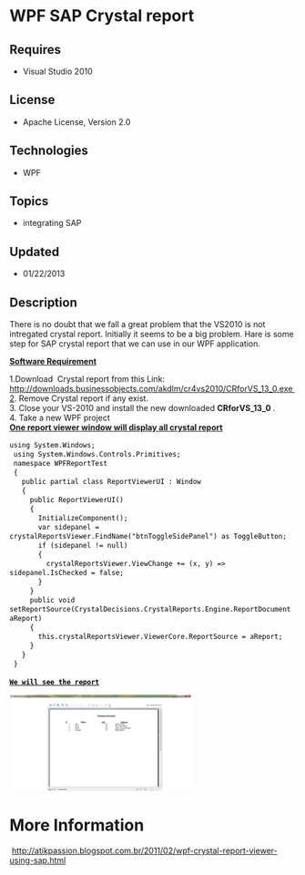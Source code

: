# WPF SAP Crystal report
## Requires
- Visual Studio 2010
## License
- Apache License, Version 2.0
## Technologies
- WPF
## Topics
- integrating SAP
## Updated
- 01/22/2013
## Description

<p>There is no doubt that we fall a great problem that the VS2010 is not intregated crystal report. Initially it seems to be a big problem. Hare is some step for SAP crystal report that we can use in our WPF application.</p>
<p><span style="text-decoration:underline"><strong>Software Requirement</strong></span></p>
<div>1.Download&nbsp; Crystal report from this Link:</div>
<div><a href="http://downloads.businessobjects.com/akdlm/cr4vs2010/CRforVS_13_0.exe%20%0d2">http://downloads.businessobjects.com/akdlm/cr4vs2010/CRforVS_13_0.exe&nbsp;</a></div>
<div><a href="http://downloads.businessobjects.com/akdlm/cr4vs2010/CRforVS_13_0.exe%20%0d2">2</a>. Remove Crystal report if any exist.</div>
<div>3. Close your VS-2010 and install the new downloaded <strong>CRforVS_13_0 </strong>
.</div>
<div>4. Take a new WPF project</div>
<div></div>
<div></div>
<div><span style="text-decoration:underline"><strong>One report viewer window will display all crystal report</strong></span></div>
<div></div>
<div>
<pre><code style="color:black; word-wrap:normal">using System.Windows;  
 using System.Windows.Controls.Primitives;  
 namespace WPFReportTest  
 {  
   public partial class ReportViewerUI : Window  
   {  
     public ReportViewerUI()  
     {  
       InitializeComponent();  
       var sidepanel = crystalReportsViewer.FindName(&quot;btnToggleSidePanel&quot;) as ToggleButton;  
       if (sidepanel != null)  
       {  
         crystalReportsViewer.ViewChange &#43;= (x, y) =&gt; sidepanel.IsChecked = false;  
       }  
     }  
     public void setReportSource(CrystalDecisions.CrystalReports.Engine.ReportDocument aReport)  
     {  
       this.crystalReportsViewer.ViewerCore.ReportSource = aReport;  
     }  
   }  
 }  <br><br><span style="text-decoration:underline"><strong>We will see the report</strong></span><br></code></pre>
</div>
<div></div>
<div></div>
<div><img id="75016" title=" " src="75016-sap.png" alt="" width="320" height="171"></div>
<h1>More Information</h1>
<p><em>&nbsp;</em><a title="http://atikpassion.blogspot.com.br/2011/02/wpf-crystal-report-viewer-using-sap.html" href="http://atikpassion.blogspot.com.br/2011/02/wpf-crystal-report-viewer-using-sap.html" target="_blank">http://atikpassion.blogspot.com.br/2011/02/wpf-crystal-report-viewer-using-sap.html</a></p>
